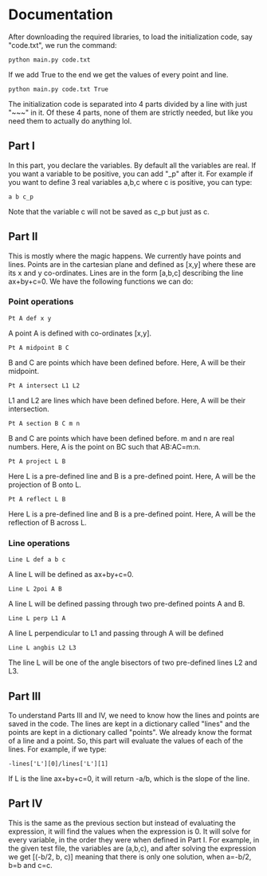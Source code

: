 # Documentation
After downloading the required libraries, to load the initialization code, say "code.txt", we run the command:
```
python main.py code.txt
```
If we add True to the end we get the values of every point and line.
```
python main.py code.txt True
```

The initialization code is separated into 4 parts divided by a line with just "~~~" in it. Of these 4 parts, none of them are strictly needed, but like you need them to actually do anything lol.
## Part I
In this part, you declare the variables. By default all the variables are real. If you want a variable to be positive, you can add "_p" after it. For example if you want to define 3 real variables a,b,c where c is positive, you can type:
```
a b c_p
```
Note that the variable c will not be saved as c_p but just as c.
## Part II
This is mostly where the magic happens. We currently have points and lines. Points are in the cartesian plane and defined as [x,y] where these are its x and y co-ordinates. Lines are in the form [a,b,c] describing the line ax+by+c=0. We have the following functions we can do:
### Point operations
```
Pt A def x y
```
A point A is defined with co-ordinates [x,y].
```
Pt A midpoint B C
```
B and C are points which have been defined before. Here, A will be their midpoint.
```
Pt A intersect L1 L2
```
L1 and L2 are lines which have been defined before. Here, A will be their intersection.
```
Pt A section B C m n
```
B and C are points which have been defined before. m and n are real numbers. Here, A is the point on BC such that AB:AC=m:n.
```
Pt A project L B
```
Here L is a pre-defined line and B is a pre-defined point. Here, A will be the projection of B onto L.
```
Pt A reflect L B
```
Here L is a pre-defined line and B is a pre-defined point. Here, A will be the reflection of B across L.

### Line operations

```
Line L def a b c
```
A line L will be defined as ax+by+c=0.
```
Line L 2poi A B
```
A line L will be defined passing through two pre-defined points A and B.
```
Line L perp L1 A
```
A line L perpendicular to L1 and passing through A will be defined
```
Line L angbis L2 L3
```
The line L will be one of the angle bisectors of two pre-defined lines L2 and L3.

## Part III
To understand Parts III and IV, we need to know how the lines and points are saved in the code. The lines are kept in a dictionary called "lines" and the points are kept in a dictionary called "points". We already know the format of a line and a point. So, this part will evaluate the values of each of the lines. For example, if we type:
```
-lines['L'][0]/lines['L'][1]
```
If L is the line ax+by+c=0, it will return -a/b, which is the slope of the line.
## Part IV
This is the same as the previous section but instead of evaluating the expression, it will find the values when the expression is 0. It will solve for every variable, in the order they were when defined in Part I. For example, in the given test file, the variables are (a,b,c), and after solving the expression we get [(-b/2, b, c)] meaning that there is only one solution, when a=-b/2, b=b and c=c.

